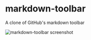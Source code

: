 # markdown-toolbar
A clone of GitHub's markdown toolbar

![markdown-toolbar screenshot](http://www.columbia.edu/~njn2118/journal/img/markdown-toolbar.png)
